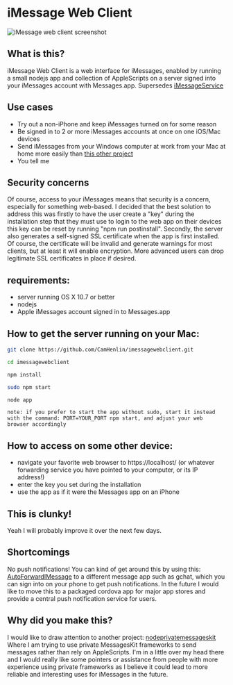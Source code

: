 # iMessage Web Client

![iMessage web client screenshot](https://github.com/CamHenlin/imessagewebclient/raw/master/screenshot.png "screenshot of the iMessage web client in action")

## What is this?
iMessage Web Client is a web interface for iMessages, enabled by running a small nodejs app and collection of AppleScripts on a server signed into your iMessages account with Messages.app. Supersedes [iMessageService](https://github.com/CamHenlin/iMessageService)

## Use cases
- Try out a non-iPhone and keep iMessages turned on for some reason
- Be signed in to 2 or more iMessages accounts at once on one iOS/Mac devices
- Send iMessages from your Windows computer at work from your Mac at home more easily than [this other project](https://github.com/CamHenlin/imessageclient/)
- You tell me

## Security concerns
Of course, access to your iMessages means that security is a concern, especially for something web-based. I decided that the best solution to address this was firstly to have the user create a "key" during the installation step that they must use to login to the web app on their devices this key can be reset by running "npm run postinstall". Secondly, the server also generates a self-signed SSL certificate when the app is first installed. Of course, the certificate will be invalid and generate warnings for most clients, but at least it will enable encryption. More advanced users can drop legitimate SSL certificates in place if desired.

## requirements:
- server running OS X 10.7 or better
- nodejs
- Apple iMessages account signed in to Messages.app

## How to get the server running on your Mac:
```bash
git clone https://github.com/CamHenlin/imessagewebclient.git

cd imessagewebclient

npm install

sudo npm start

node app
```
`note: if you prefer to start the app without sudo, start it instead with the command: PORT=YOUR_PORT npm start, and adjust your web browser accordingly`

## How to access on some other device:
- navigate your favorite web browser to https://localhost/ (or whatever forwarding service you have pointed to your computer, or its IP address!)
- enter the key you set during the installation
- use the app as if it were the Messages app on an iPhone

## This is clunky!
Yeah I will probably improve it over the next few days.

## Shortcomings
No push notifications! You can kind of get around this by using this: [AutoForwardIMessage](https://github.com/yongjunj/AutoForwardIMessage) to a different message app such as gchat, which you can sign into on your phone to get push notifications. In the future I would like to move this to a packaged cordova app for major app stores and provide a central push notification service for users.

## Why did you make this?
I would like to draw attention to another project: [nodeprivatemessageskit](https://github.com/CamHenlin/nodeprivatemessageskit) Where I am trying to use private MessagesKit frameworks to send messages rather than rely on AppleScripts. I'm in a little over my head there and I would really like some pointers or assistance from people with more experience using private frameworks as I believe it could lead to more reliable and interesting uses for iMessages in the future.
